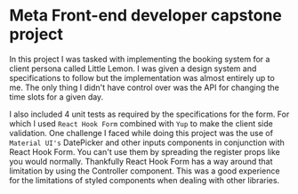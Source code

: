 # Meta Front-end developer capstone project

In this project I was tasked with implementing the booking system for a client persona called Little Lemon. I was given a design system and specifications to follow but the implementation was almost entirely up to me. The only thing I didn't have control over was the API for changing the time slots for a given day.

I also included 4 unit tests as required by the specifications for the form. For which I used `React Hook Form` combined with `Yup` to make the client side validation. One challenge I faced while doing this project was the use of `Material UI's` DatePicker and other inputs components in conjunction with React Hook Form. You can't use them by spreading the register props like you would normally. Thankfully React Hook Form has a way around that limitation by using the Controller component. This was a good experience for the limitations of styled components when dealing with other libraries.
